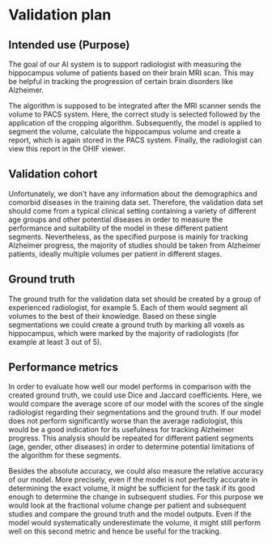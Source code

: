 # Validation plan

## Intended use (Purpose)

The goal of our AI system is to support radiologist with measuring the hippocampus volume of patients based on their 
brain MRI scan. This may be helpful in tracking the progression of certain brain disorders like Alzheimer.

The algorithm is supposed to be integrated after the MRI scanner sends the volume to PACS system. Here, the correct 
study is selected followed by the application of the cropping algorithm. Subsequently, the model is applied to segment
the volume, calculate the hippocampus volume and create a report, which is again stored in the PACS system. Finally,
the radiologist can view this report in the OHIF viewer. 

## Validation cohort

Unfortunately, we don't have any information about the demographics and comorbid diseases in the training data set. 
Therefore, the validation data set should come from a typical clinical setting containing a variety of different age 
groups and other potential diseases in order to measure the performance and suitability of the model in these 
different patient segments. Nevertheless, as the specified purpose is mainly for tracking Alzheimer progress, the majority of 
studies should be taken from Alzheimer patients, ideally multiple volumes per patient in different stages.

## Ground truth 

The ground truth for the validation data set should be created by a group of experienced radiologist, for example 5. 
Each of them would segment all volumes to the best of their knowledge. Based on these single segmentations we could 
create a ground truth by marking all voxels as hippocampus, which were marked by the majority of radiologists 
(for example at least 3 out of 5).    

## Performance metrics

In order to evaluate how well our model performs in comparison with the created ground truth, we could use Dice and 
Jaccard coefficients. Here, we would compare the average score of our model with the scores of the single radiologist 
regarding their segmentations and the ground truth. If our model does not perform significantly worse than the average
radiologist, this would be a good indication for its usefulness for tracking Alzheimer progress. This analysis should
be repeated for different patient segments (age, gender, other diseases) in order to determine potential limitations of
the algorithm for these segments.
   
Besides the absolute accuracy, we could also measure the relative accuracy of our model. More precisely, even if the model is not 
perfectly accurate in determining the exact volume, it might be sufficient for the task if its good enough to determine 
the change in subsequent studies. For this purpose we would look at the fractional volume change per patient and 
subsequent studies and compare the ground truth and the model outputs. Even if the model would systematically 
underestimate the volume, it might still perform well on this second metric and hence be useful for the tracking.       
